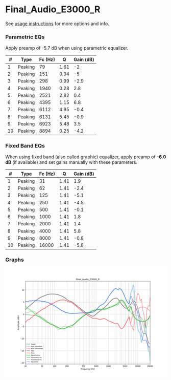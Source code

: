 # Final_Audio_E3000_R
See [usage instructions](https://github.com/jaakkopasanen/AutoEq#usage) for more options and info.

### Parametric EQs
Apply preamp of -5.7 dB when using parametric equalizer.

|   # | Type    |   Fc (Hz) |    Q |   Gain (dB) |
|-----|---------|-----------|------|-------------|
|   1 | Peaking |        79 | 1.61 |        -2   |
|   2 | Peaking |       151 | 0.94 |        -5   |
|   3 | Peaking |       298 | 0.99 |        -2.9 |
|   4 | Peaking |      1940 | 0.28 |         2.8 |
|   5 | Peaking |      2521 | 2.82 |         0.4 |
|   6 | Peaking |      4395 | 1.15 |         6.8 |
|   7 | Peaking |      6112 | 4.95 |        -0.4 |
|   8 | Peaking |      6131 | 5.45 |        -0.9 |
|   9 | Peaking |      6923 | 5.48 |         3.5 |
|  10 | Peaking |      8894 | 0.25 |        -4.2 |

### Fixed Band EQs
When using fixed band (also called graphic) equalizer, apply preamp of **-6.0 dB** (if available) and set gains manually with these parameters.

|   # | Type    |   Fc (Hz) |    Q |   Gain (dB) |
|-----|---------|-----------|------|-------------|
|   1 | Peaking |        31 | 1.41 |         1.9 |
|   2 | Peaking |        62 | 1.41 |        -2.4 |
|   3 | Peaking |       125 | 1.41 |        -5.1 |
|   4 | Peaking |       250 | 1.41 |        -4.5 |
|   5 | Peaking |       500 | 1.41 |        -0.1 |
|   6 | Peaking |      1000 | 1.41 |         1.8 |
|   7 | Peaking |      2000 | 1.41 |         1.4 |
|   8 | Peaking |      4000 | 1.41 |         5.8 |
|   9 | Peaking |      8000 | 1.41 |        -0.8 |
|  10 | Peaking |     16000 | 1.41 |        -5.8 |

### Graphs
![](./Final_Audio_E3000_R.png)
